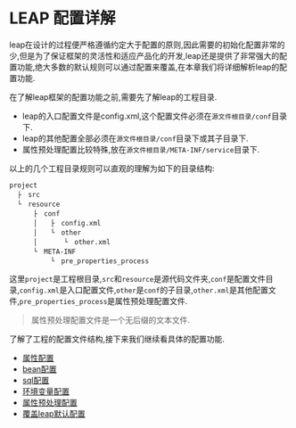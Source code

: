 # LEAP 配置详解
leap在设计的过程便严格遵循约定大于配置的原则,因此需要的初始化配置非常的少,但是为了保证框架的灵活性和适应产品化的开发,leap还是提供了非常强大的配置功能,绝大多数的默认规则可以通过配置来覆盖,在本章我们将详细解析leap的配置功能.

在了解leap框架的配置功能之前,需要先了解leap的工程目录.

- leap的入口配置文件是config.xml,这个配置文件必须在`源文件根目录/conf`目录下.
- leap的其他配置全部必须在`源文件根目录/conf`目录下或其子目录下.
- 属性预处理配置比较特殊,放在`源文件根目录/META-INF/service`目录下.

以上的几个工程目录规则可以直观的理解为如下的目录结构:

    project
      ├　src
      └　resource
          ├　conf
          │　　├　config.xml
          │　　└　other
          │　　　　└　other.xml
          └　META-INF
          　　 └　pre_properties_process
这里`project`是工程根目录,`src`和`resource`是源代码文件夹,`conf`是配置文件目录,`config.xml`是入口配置文件,`other`是`conf`的子目录,`other.xml`是其他配置文件,`pre_properties_process`是属性预处理配置文件.
> 属性预处理配置文件是一个无后缀的文本文件.

了解了工程的配置文件结构,接下来我们继续看具体的配置功能.

- [属性配置](properties.md)
- [bean配置](beans.md)
- [sql配置](sqls.md)
- [环境变量配置](environment.md)
- [属性预处理配置](property_pre_process.md)
- [覆盖leap默认配置](override_default.md)
